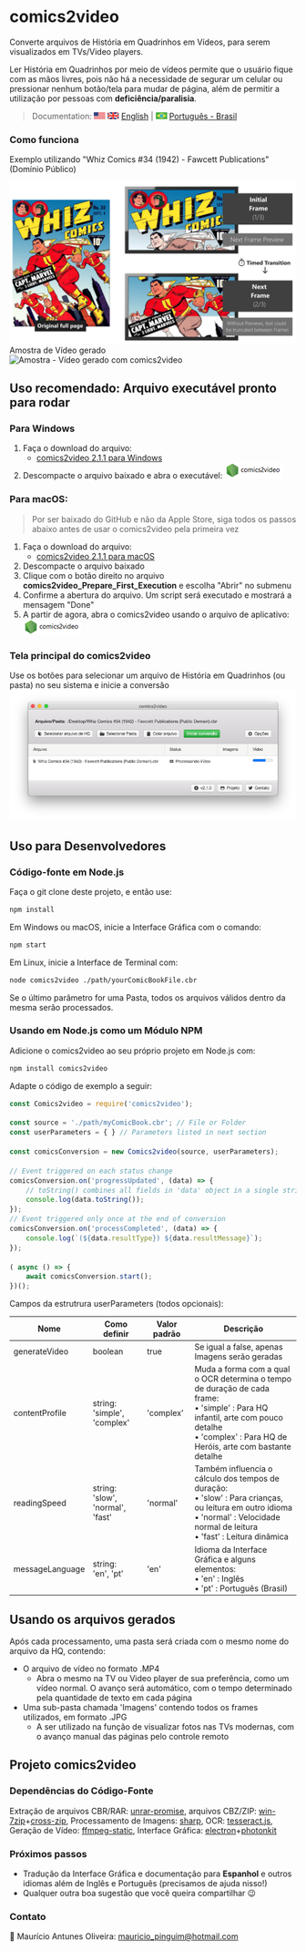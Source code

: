# comics2video
Converte arquivos de História em Quadrinhos em Vídeos, para serem visualizados em TVs/Video players.

Ler História em Quadrinhos por meio de vídeos permite que o usuário fique com as mãos livres, pois não há a necessidade de segurar um celular ou pressionar nenhum botão/tela para mudar de página, além de permitir a utilização por pessoas com **deficiência/paralisia**.

> Documentation: ![USA Flag](./docs/images/flag_united_states.png) ![United Kingdom Flag](./docs/images/flag_united_kingdom.png) [English](https://github.com/MauricioPinguim/comics2video#readme) | ![Brazil Flag](./docs/images/flag_brazil.png) [Português - Brasil](https://github.com/MauricioPinguim/comics2video/blob/master/README.pt.md)

### Como funciona
Exemplo utilizando "Whiz Comics #34 (1942) - Fawcett Publications" (Domínio Público)

![Como comics2video funciona](./docs/images/comics2video.jpg)
Amostra de Vídeo gerado<br/>
![Amostra - Vídeo gerado com comics2video](./docs/images/comics2video.gif)

## Uso recomendado: Arquivo executável pronto para rodar

### Para Windows
1. Faça o download do arquivo:
	- [comics2video 2.1.1 para Windows](https://github.com/MauricioPinguim/comics2video/releases/latest/download/comics2video_windows_latest.zip)
2. Descompacte o arquivo baixado e abra o executável:
![executável do comics2video](./docs/images/comics2video_executable_small.png)

### Para macOS:
> Por ser baixado do GitHub e não da Apple Store, siga todos os passos abaixo antes de usar o comics2video pela primeira vez
1. Faça o download do arquivo:
	- [comics2video 2.1.1 para macOS](https://github.com/MauricioPinguim/comics2video/releases/latest/download/comics2video_macOS_latest.zip)
2. Descompacte o arquivo baixado
3. Clique com o botão direito no arquivo  **comics2video_Prepare_First_Execution** e escolha "Abrir" no submenu
4. Confirme a abertura do arquivo. Um script será executado e mostrará a mensagem "Done"
5. A partir de agora, abra o comics2video usando o arquivo de aplicativo:
![executável do comics2video](./docs/images/comics2video_executable_small.png)

### Tela principal do comics2video
Use os botões para selecionar um arquivo de História em Quadrinhos (ou pasta) no seu sistema e inicie a conversão
![tela principal do comics2video](./docs/images/comics2video_2-1-0_pt.png)
## Uso para Desenvolvedores

### Código-fonte em Node.js
Faça o git clone deste projeto, e então use:

```sh
npm install
```

Em Windows ou macOS, inicie a Interface Gráfica com o comando:

```sh
npm start
```

Em Linux, inicie a Interface de Terminal com:

```sh
node comics2video ./path/yourComicBookFile.cbr
```

Se o último parâmetro for uma Pasta, todos os arquivos válidos dentro da mesma serão processados.

### Usando em Node.js como um Módulo NPM
Adicione o comics2video ao seu próprio projeto em Node.js com:
```sh
npm install comics2video
```
Adapte o código de exemplo a seguir:
```javascript
const Comics2video = require('comics2video');

const source = './path/myComicBook.cbr'; // File or Folder
const userParameters = { } // Parameters listed in next section

const comicsConversion = new Comics2video(source, userParameters);

// Event triggered on each status change
comicsConversion.on('progressUpdated', (data) => {
	// toString() combines all fields in 'data' object in a single string
	console.log(data.toString());
});
// Event triggered only once at the end of conversion
comicsConversion.on('processCompleted', (data) => {
	console.log(`(${data.resultType}) ${data.resultMessage}`);
});

( async () => {
	await comicsConversion.start();
})();
```

Campos da estrutrura userParameters (todos opcionais):

| Nome | Como definir | Valor padrão | Descrição |
| --- | --- | --- | --- |
| generateVideo | boolean | true | Se igual a false, apenas Imagens serão geradas |
| contentProfile | string:<br/>'simple', 'complex' | 'complex' | Muda a forma com a qual o OCR determina o tempo de duração de cada frame:<br/>• 'simple' : Para HQ infantil, arte com pouco detalhe<br />• 'complex' : Para HQ de Heróis, arte com bastante detalhe |
| readingSpeed | string:<br/> 'slow', 'normal', 'fast' | 'normal' | Também influencia o cálculo dos tempos de duração:<br/>• 'slow' : Para crianças, ou leitura em outro idioma<br />• 'normal' : Velocidade normal de leitura<br />• 'fast' : Leitura dinâmica |
| messageLanguage | string:<br/> 'en', 'pt' | 'en' | Idioma da Interface Gráfica e alguns elementos:<br />• 'en' : Inglês<br />• 'pt' : Português (Brasil) |

## Usando os arquivos gerados
Após cada processamento, uma pasta será criada com o mesmo nome do arquivo da HQ, contendo:
- O arquivo de vídeo no formato .MP4
	- Abra o mesmo na TV ou Video player de sua preferência, como um vídeo normal. O avanço será automático, com o tempo determinado pela quantidade de texto em cada página
- Uma sub-pasta chamada 'Imagens' contendo todos os frames utilizados, em formato .JPG
	- A ser utilizado na função de visualizar fotos nas TVs modernas, com o avanço manual das páginas pelo controle remoto

## Projeto comics2video

### Dependências do Código-Fonte
Extração de arquivos CBR/RAR: [unrar-promise](https://www.npmjs.com/package/unrar-promise), arquivos CBZ/ZIP: [win-7zip](https://www.npmjs.com/package/win-7zip)+[cross-zip](https://www.npmjs.com/package/cross-unzip), Processamento de Imagens: [sharp](https://www.npmjs.com/package/sharp), OCR: [tesseract.js](https://www.npmjs.com/package/tesseract.js), Geração de Vídeo: [ffmpeg-static](https://www.npmjs.com/package/ffmpeg-static), Interface Gráfica: [electron](https://www.npmjs.com/package/electron)+[photonkit](https://www.npmjs.com/package/photonkit)

### Próximos passos
- Tradução da Interface Gráfica e documentação para **Espanhol** e outros idiomas além de Inglês e Português (precisamos de ajuda nisso!)
- Qualquer outra boa sugestão que você queira compartilhar :wink:

### Contato
:penguin: Maurício Antunes Oliveira: [mauricio_pinguim@hotmail.com](mailto:mauricio_pinguim@hotmail.com?subject=comics2video)